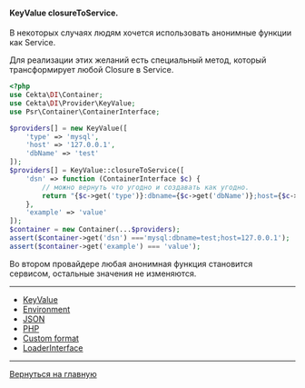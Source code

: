 
#### KeyValue closureToService.

В некоторых случаях людям хочется использовать анонимные функции как Service.

Для реализации этих желаний есть специальный метод, который трансформирует любой Closure в Service.

```php
<?php
use Cekta\DI\Container;
use Cekta\DI\Provider\KeyValue;
use Psr\Container\ContainerInterface;

$providers[] = new KeyValue([
    'type' => 'mysql',
    'host' => '127.0.0.1',
    'dbName' => 'test'
]);
$providers[] = KeyValue::closureToService([
    'dsn' => function (ContainerInterface $c) {
        // можно вернуть что угодно и создавать как угодно.
        return "{$c->get('type')}:dbname={$c->get('dbName')};host={$c->get('host')}";
    },
    'example' => 'value'
]);
$container = new Container(...$providers);
assert($container->get('dsn') ==='mysql:dbname=test;host=127.0.0.1');
assert($container->get('example') === 'value');
```

Во втором провайдере любая анонимная функция становится сервисом, остальные значения не изменяются.

---
* [KeyValue](key-value.md)
* [Environment](environment.md)
* [JSON](json.md)
* [PHP](PHP.md)
* [Custom format](custom-format.md)
* [LoaderInterface](loader-interface.md)
---
[Вернуться на главную](../../readme.md)
